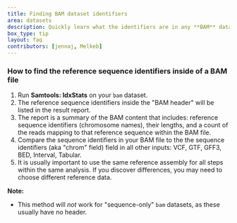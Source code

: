```yaml
---
title: Finding BAM dataset identifiers
area: datasets
description: Quickly learn what the identifiers are in any **BAM** dataset that is the result from mapping
box_type: tip
layout: faq
contributors: [jennaj, Melkeb]
---
```

### How to find the reference sequence identifiers inside of a BAM file

1. Run **Samtools: IdxStats** on your `bam` dataset.
2. The reference sequence identifiers inside the "BAM header" will be listed in the result report. 
3. The report is a summary of the BAM content that includes: reference sequence identifiers (chromosome names), their lengths, and a count of the reads mapping to that reference sequence within the BAM file.
4. Compare the sequence identifiers in your BAM file to the the sequence identifiers (aka "chrom" field) field in all other inputs: VCF, GTF, GFF3, BED, Interval, Tabular.
5. It is usually important to use the same reference assembly for all steps within the same analysis. If you discover differences, you may need to choose different reference data.

**Note:**
- This method will *not* work for "sequence-only" `bam` datasets, as these usually have no header.
